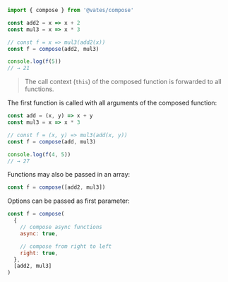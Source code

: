 ```js
import { compose } from '@vates/compose'

const add2 = x => x + 2
const mul3 = x => x * 3

// const f = x => mul3(add2(x))
const f = compose(add2, mul3)

console.log(f(5))
// → 21
```

> The call context (`this`) of the composed function is forwarded to all functions.

The first function is called with all arguments of the composed function:

```js
const add = (x, y) => x + y
const mul3 = x => x * 3

// const f = (x, y) => mul3(add(x, y))
const f = compose(add, mul3)

console.log(f(4, 5))
// → 27
```

Functions may also be passed in an array:

```js
const f = compose([add2, mul3])
```

Options can be passed as first parameter:

```js
const f = compose(
  {
    // compose async functions
    async: true,

    // compose from right to left
    right: true,
  },
  [add2, mul3]
)
```
